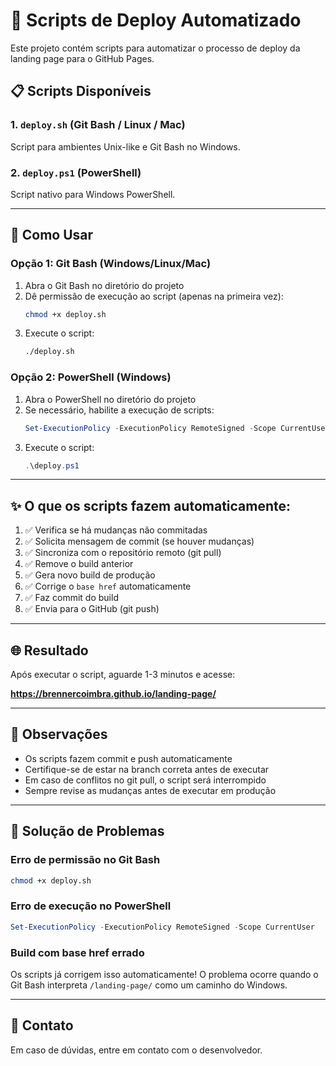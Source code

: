 # 🚀 Scripts de Deploy Automatizado

Este projeto contém scripts para automatizar o processo de deploy da landing page para o GitHub Pages.

## 📋 Scripts Disponíveis

### 1. `deploy.sh` (Git Bash / Linux / Mac)
Script para ambientes Unix-like e Git Bash no Windows.

### 2. `deploy.ps1` (PowerShell)
Script nativo para Windows PowerShell.

---

## 🔧 Como Usar

### Opção 1: Git Bash (Windows/Linux/Mac)

1. Abra o Git Bash no diretório do projeto
2. Dê permissão de execução ao script (apenas na primeira vez):
   ```bash
   chmod +x deploy.sh
   ```
3. Execute o script:
   ```bash
   ./deploy.sh
   ```

### Opção 2: PowerShell (Windows)

1. Abra o PowerShell no diretório do projeto
2. Se necessário, habilite a execução de scripts:
   ```powershell
   Set-ExecutionPolicy -ExecutionPolicy RemoteSigned -Scope CurrentUser
   ```
3. Execute o script:
   ```powershell
   .\deploy.ps1
   ```

---

## ✨ O que os scripts fazem automaticamente:

1. ✅ Verifica se há mudanças não commitadas
2. ✅ Solicita mensagem de commit (se houver mudanças)
3. ✅ Sincroniza com o repositório remoto (git pull)
4. ✅ Remove o build anterior
5. ✅ Gera novo build de produção
6. ✅ Corrige o `base href` automaticamente
7. ✅ Faz commit do build
8. ✅ Envia para o GitHub (git push)

---

## 🌐 Resultado

Após executar o script, aguarde 1-3 minutos e acesse:

**https://brennercoimbra.github.io/landing-page/**

---

## 📝 Observações

- Os scripts fazem commit e push automaticamente
- Certifique-se de estar na branch correta antes de executar
- Em caso de conflitos no git pull, o script será interrompido
- Sempre revise as mudanças antes de executar em produção

---

## 🐛 Solução de Problemas

### Erro de permissão no Git Bash
```bash
chmod +x deploy.sh
```

### Erro de execução no PowerShell
```powershell
Set-ExecutionPolicy -ExecutionPolicy RemoteSigned -Scope CurrentUser
```

### Build com base href errado
Os scripts já corrigem isso automaticamente! O problema ocorre quando o Git Bash interpreta `/landing-page/` como um caminho do Windows.

---

## 📧 Contato

Em caso de dúvidas, entre em contato com o desenvolvedor.
